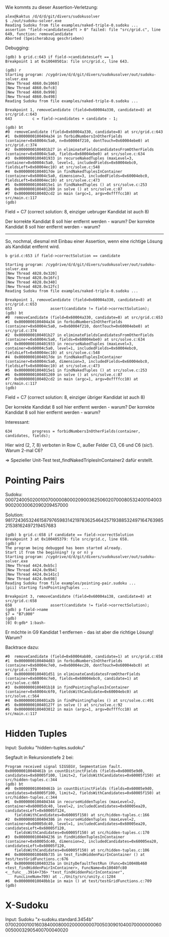 Wie kommts zu dieser Assertion-Verletzung:

    alex@kaktus /d/d/d/git/divers/sudokusolver
    $ ./out/sudoku-solver.exe
    Reading Sudoku from file examples/naked-triple-0.sudoku ...
    assertion "field->candidatesLeft > 0" failed: file "src/grid.c", line 649, function: removeCandidate
    Aborted (Speicherabzug geschrieben)

Debugging:
	
    (gdb) b grid.c:643 if field->candidatesLeft == 1
    Breakpoint 1 at 0x10040501a: file src/grid.c, line 643.
    
    (gdb) r
    Starting program: /cygdrive/d/d/git/divers/sudokusolver/out/sudoku-solver.exe
    [New Thread 4860.0x1060]
    [New Thread 4860.0xfc8]
    [New Thread 4860.0x998]
    [New Thread 4860.0x498]
    Reading Sudoku from file examples/naked-triple-0.sudoku ...
    
    Breakpoint 1, removeCandidate (field=0x60004a330, candidate=8) at src/grid.c:643
    643         c = field->candidates + candidate - 1;
    
    (gdb) bt
    #0  removeCandidate (field=0x60004a330, candidate=8) at src/grid.c:643
    #1  0x0000000100404a34 in forbidNumbersInOtherFields (container=0x60004c5a0, n=0x60004f210, dontTouch=0x60004ebe0) at src/grid.c:374
    #2  0x0000000100401b27 in eliminateFieldsCandidatesFromOtherFields (container=0x60004c5a0, fields=0x60004ebe0) at src/solve.c:634
    #3  0x0000000100401933 in recurseNakedTuples (maxLevel=3, container=0x60004c5a0, level=1, includedFields=0x60004ebc0, fieldsLeft=0x60004ec10) at src/solve.c:548
    #4  0x00000001004017de in findNakedTuplesInContainer (container=0x60004c5a0, dimension=3, includedFields=0x60004ebc0, fieldsLeft=0x60004ec10) at src/solve.c:473
    #5  0x00000001004015e1 in findNakedTuples () at src/solve.c:253
    #6  0x0000000100401269 in solve () at src/solve.c:87
    #7  0x0000000100402cd2 in main (argc=1, argv=0xffffcc10) at src/main.c:117
    (gdb)

Field = C7 (correct solution: 8, einziger uebruger Kandidat ist auch 8)

Der korrekte Kandidat 8 soll hier entfernt werden - warum?
Der korrekte Kandidat 8 soll hier entfernt werden - warum?

---------

So, nochmal, diesmal mit Einbau einer Assertion, wenn eine richtige Lösung als Kandidat entfernt wird.

    b grid.c:653 if field->correctSolution == candidate

    Starting program: /cygdrive/d/d/git/divers/sudokusolver/out/sudoku-solver.exe
    [New Thread 4828.0x320]
    [New Thread 4828.0x16fc]
    [New Thread 4828.0x340]
    [New Thread 4828.0x12fc]
    Reading Sudoku from file examples/naked-triple-0.sudoku ...
    
    Breakpoint 1, removeCandidate (field=0x60004a330, candidate=8) at src/grid.c:653
    653                 assert(candidate != field->correctSolution);
    (gdb) bt
	#0  removeCandidate (field=0x60004a330, candidate=8) at src/grid.c:653
	#1  0x0000000100404a34 in forbidNumbersInOtherFields (container=0x60004c5a0, n=0x60004f210, dontTouch=0x60004ebe0) at src/grid.c:374
	#2  0x0000000100401b27 in eliminateFieldsCandidatesFromOtherFields (container=0x60004c5a0, fields=0x60004ebe0) at src/solve.c:634
	#3  0x0000000100401933 in recurseNakedTuples (maxLevel=3, container=0x60004c5a0, level=1, includedFields=0x60004ebc0, fieldsLeft=0x60004ec10) at src/solve.c:548
	#4  0x00000001004017de in findNakedTuplesInContainer (container=0x60004c5a0, dimension=3, includedFields=0x60004ebc0, fieldsLeft=0x60004ec10) at src/solve.c:473
	#5  0x00000001004015e1 in findNakedTuples () at src/solve.c:253
	#6  0x0000000100401269 in solve () at src/solve.c:87
	#7  0x0000000100402cd2 in main (argc=1, argv=0xffffcc10) at src/main.c:117
    (gdb)

Field = C7 (correct solution: 8, einziger übriger Kandidat ist auch 8)

Der korrekte Kandidat 8 soll hier entfernt werden - warum?
Der korrekte Kandidat 8 soll hier entfernt werden - warum?

Interessant: 


    634         progress = forbidNumbersInOtherFields(container, candidates, fields);
Hier wird (2, 7, 8) verboten in Row C, außer Felder C3, C6 und C6 (sic!). Warum 2-mal C6?

=> Spezieller Unit-Test test_findNakedTriplesInContainer2 dafür erstellt.




Pointing Pairs
==============

Sudoku:
000724005020010070000080002090036250602070008053240010400390020030062090209457000

Solution:
981724365324615879765983142197836254642571938853249716476398521538162497219457683

	(gdb) b grid.c:658 if candidate == field->correctSolution
	Breakpoint 3 at 0x100405379: file src/grid.c, line 658.
	(gdb) r
	The program being debugged has been started already.
	Start it from the beginning? (y or n) y
	Starting program: /cygdrive/d/d/git/divers/sudokusolver/out/sudoku-solver.exe
	[New Thread 4424.0xb5c]
	[New Thread 4424.0x9b4]
	[New Thread 4424.0x141c]
	[New Thread 4424.0x698]
	Reading Sudoku from file examples/pointing-pair.sudoku ...
	[pii] starting findPointingTuples ...

	Breakpoint 3, removeCandidate (field=0x60004a138, candidate=8) at src/grid.c:658
	658                 assert(candidate != field->correctSolution);
	(gdb) p field->name
	$7 = "B7\000"
	(gdb)
	[0] 0:gdb* 1:bash-                                                 

Er möchte in G9 Kandidat 1 entfernen - das ist aber die richtige Lösung! Warum?

Backtrace dazu:

	#0  removeCandidate (field=0x60004ab80, candidate=1) at src/grid.c:658
	#1  0x0000000100404d83 in forbidNumbersInOtherFields (container=0x60004c7e0, n=0x60004ec20, dontTouch=0x60004ebc0) at src/grid.c:379
	#2  0x0000000100401d51 in eliminateCandidatesFromOtherFields (container=0x60004c7e0, fields=0x60004ebc0, candidate=1) at src/solve.c:669
	#3  0x0000000100401b18 in findPointingTuplesInContainer (container=0x60004c6f0, fieldsWithCandidate=0x60004ebc0) at src/solve.c:564
	#4  0x0000000100401a2b in findPointingTuples () at src/solve.c:491
	#5  0x000000010040127f in solve () at src/solve.c:92
	#6  0x0000000100403012 in main (argc=1, argv=0xffffcc10) at src/main.c:117

	
	
Hidden Tuples
==========

Input: Sudoku "hidden-tuples.sudoku"

Segfault in Rekursionstiefe 2 bei:

	Program received signal SIGSEGV, Segmentation fault.
	0x000000010040461b in countDistinctFields (fields=0x60005e9d0, candidates=0x60005f100, limit=2, fieldsWithCandidates=0x60005f150) at src/hidden-tuples.c:344
	(gdb) bt
	#0  0x000000010040461b in countDistinctFields (fields=0x60005e9d0, candidates=0x60005f100, limit=2, fieldsWithCandidates=0x60005f150) at src/hidden-tuples.c:344
	#1  0x0000000100404344 in recurseHiddenTuples (maxLevel=2, container=0x60005dc40, level=2, includedCandidates=0x60005ea20, candidatesLeft=0x60005f124,
		fieldsWithCandidates=0x60005f150) at src/hidden-tuples.c:166
	#2  0x0000000100404386 in recurseHiddenTuples (maxLevel=2, container=0x60005dc40, level=1, includedCandidates=0x60005ea20, candidatesLeft=0x60005f120,
		fieldsWithCandidates=0x60005f150) at src/hidden-tuples.c:170
	#3  0x0000000100404236 in findHiddenTuplesInContainer (container=0x60005dc40, dimension=2, includedCandidates=0x60005ea20, candidatesLeft=0x60005f120,
		fieldsWithCandidates=0x60005f150) at src/hidden-tuples.c:106
	#4  0x000000010040b735 in test_findHiddenPairInContainer () at test/testGridFunctions.c:676
	#5  0x000000010040325a in UnityDefaultTestRun (Func=0x10040b460 <test_findHiddenPairInContainer>, FuncName=0x10040fc80 <__func__.3914+736> "test_findHiddenPairInContainer",
		FuncLineNum=709) at ../Unity/src/unity.c:1284
	#6  0x000000010040bb1e in main () at test/testGridFunctions.c:709
	(gdb)


	
X-Sudoku
========
Input: Sudoku "x-sudoku.standard.3454b"
070020001001603840008000200000000700503090104007000000006000500032905400700040020



